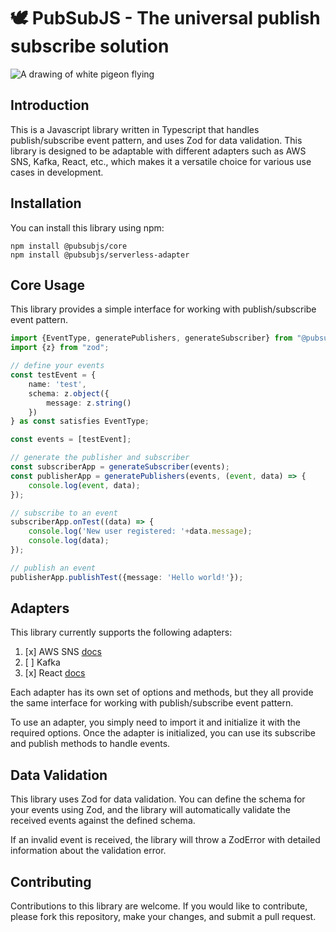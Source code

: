 #  🕊️ PubSubJS - The universal publish subscribe solution

![A drawing of white pigeon flying](https://i.imgur.com/lIqyWco.png)

## Introduction 
This is a Javascript library written in Typescript that handles publish/subscribe event pattern, and uses Zod for data validation. This library is designed to be adaptable with different adapters such as AWS SNS, Kafka, React, etc., which makes it a versatile choice for various use cases in development.

## Installation

You can install this library using npm:
```
npm install @pubsubjs/core
npm install @pubsubjs/serverless-adapter
```

## Core Usage
This library provides a simple interface for working with publish/subscribe event pattern.
```typescript
import {EventType, generatePublishers, generateSubscriber} from "@pubsubjs/core";
import {z} from "zod";

// define your events
const testEvent = {
    name: 'test',
    schema: z.object({
        message: z.string()
    })
} as const satisfies EventType;

const events = [testEvent];

// generate the publisher and subscriber
const subscriberApp = generateSubscriber(events);
const publisherApp = generatePublishers(events, (event, data) => {
    console.log(event, data);
});

// subscribe to an event
subscriberApp.onTest((data) => {
    console.log('New user registered: '+data.message);
    console.log(data);
});

// publish an event
publisherApp.publishTest({message: 'Hello world!'});
```

## Adapters
This library currently supports the following adapters:

1. [x] AWS SNS [docs](./serverless-adapter/README.md)
2. [ ] Kafka
3. [x] React [docs](./react/README.md)

Each adapter has its own set of options and methods, but they all provide the same interface for working with publish/subscribe event pattern.

To use an adapter, you simply need to import it and initialize it with the required options. Once the adapter is initialized, you can use its subscribe and publish methods to handle events.

## Data Validation
This library uses Zod for data validation. You can define the schema for your events using Zod, and the library will automatically validate the received events against the defined schema.

If an invalid event is received, the library will throw a ZodError with detailed information about the validation error.

## Contributing
Contributions to this library are welcome. If you would like to contribute, please fork this repository, make your changes, and submit a pull request.
